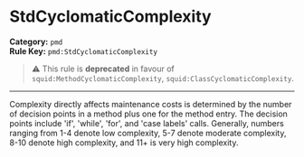 # StdCyclomaticComplexity
**Category:** `pmd`<br/>
**Rule Key:** `pmd:StdCyclomaticComplexity`<br/>
> :warning: This rule is **deprecated** in favour of `squid:MethodCyclomaticComplexity`, `squid:ClassCyclomaticComplexity`.

-----

Complexity directly affects maintenance costs is determined by the number of decision points in a method plus one for the method entry. The decision points include 'if', 'while', 'for', and 'case labels' calls. Generally, numbers ranging from 1-4 denote low complexity, 5-7 denote moderate complexity, 8-10 denote high complexity, and 11+ is very high complexity.
